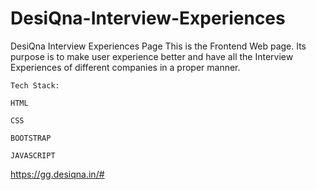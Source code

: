 # DesiQna-Interview-Experiences
DesiQna Interview Experiences Page This is the Frontend Web page. Its purpose is to make user experience better and have all the Interview Experiences of different companies in a proper manner.

    Tech Stack:
    
    HTML
    
    CSS
    
    BOOTSTRAP
    
    JAVASCRIPT

https://gg.desiqna.in/#

